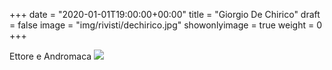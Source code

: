+++
date = "2020-01-01T19:00:00+00:00"
title = "Giorgio De Chirico"
draft = false
image = "img/rivisti/dechirico.jpg"
showonlyimage = true
weight = 0
+++

<!--more-->
Ettore e Andromaca
![](/img/rivisti/dechirico.jpg)
